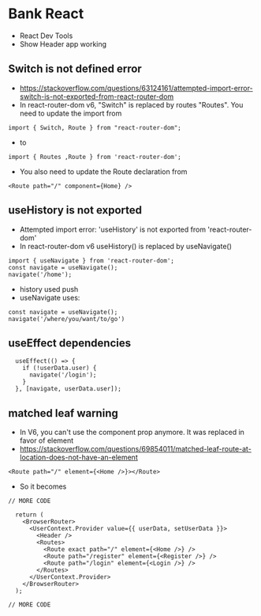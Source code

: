 # Bank React
* React Dev Tools
* Show Header app working

## Switch is not defined error
* https://stackoverflow.com/questions/63124161/attempted-import-error-switch-is-not-exported-from-react-router-dom
* In react-router-dom v6, "Switch" is replaced by routes "Routes". You need to update the import from

```
import { Switch, Route } from "react-router-dom";
```

* to

```
import { Routes ,Route } from 'react-router-dom';
```

* You also need to update the Route declaration from

`<Route path="/" component={Home} />`

## useHistory is not exported
* Attempted import error: 'useHistory' is not exported from 'react-router-dom'
* In react-router-dom v6 useHistory() is replaced by useNavigate()

```
import { useNavigate } from 'react-router-dom';
const navigate = useNavigate();
navigate('/home');
```

* history used push
* useNavigate uses:

```
const navigate = useNavigate();
navigate('/where/you/want/to/go')
```

## useEffect dependencies
```
  useEffect(() => {
    if (!userData.user) {
      navigate('/login');
    }
  }, [navigate, userData.user]);

  ```

## matched leaf warning
* In V6, you can't use the component prop anymore. It was replaced in favor of element
* https://stackoverflow.com/questions/69854011/matched-leaf-route-at-location-does-not-have-an-element

```
<Route path="/" element={<Home />}></Route>
```

* So it becomes

```
// MORE CODE

  return (
    <BrowserRouter>
      <UserContext.Provider value={{ userData, setUserData }}>
        <Header />
        <Routes>
          <Route exact path="/" element={<Home />} />
          <Route path="/register" element={<Register />} />
          <Route path="/login" element={<Login />} />
        </Routes>
      </UserContext.Provider>
    </BrowserRouter>
  );

// MORE CODE
```


